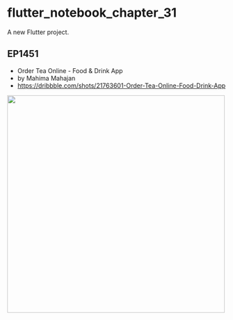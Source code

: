 # flutter_notebook_chapter_31

A new Flutter project.

## EP1451

- Order Tea Online - Food & Drink App
- by Mahima Mahajan
- https://dribbble.com/shots/21763601-Order-Tea-Online-Food-Drink-App

<img src="https://cdn.dribbble.com/userupload/7872559/file/original-0a6f181c4eea0d8bf0e7a2d68cfc60e9.jpg?compress=1&resize=1600x1200" width="500px"/>
